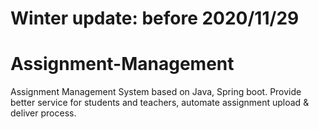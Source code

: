 # Winter update: before 2020/11/29
# Assignment-Management
Assignment Management System based on Java, Spring boot.
Provide better service for students and teachers, automate assignment upload & deliver process.
